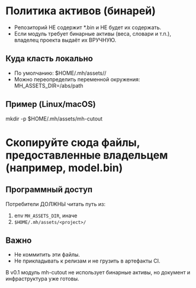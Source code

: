 # Политика активов (бинарей)

- Репозиторий НЕ содержит *.bin и НЕ будет их содержать.
- Если модуль требует бинарные активы (веса, словари и т.п.), владелец проекта выдаёт их ВРУЧНУЮ.

## Куда класть локально
- По умолчанию: $HOME/.mh/assets/<project>/
- Можно переопределить переменной окружения: MH_ASSETS_DIR=/abs/path

## Пример (Linux/macOS)
mkdir -p $HOME/.mh/assets/mh-cutout
# Скопируйте сюда файлы, предоставленные владельцем (например, model.bin)

## Программный доступ
Потребители ДОЛЖНЫ читать путь из:
1) env `MH_ASSETS_DIR`, иначе
2) `$HOME/.mh/assets/<project>/`

## Важно
- Не коммитить эти файлы.
- Не прикладывать к релизам и не грузить в артефакты CI.

В v0.1 модуль mh-cutout не использует бинарные активы, но документ и инфраструктура уже готовы.
